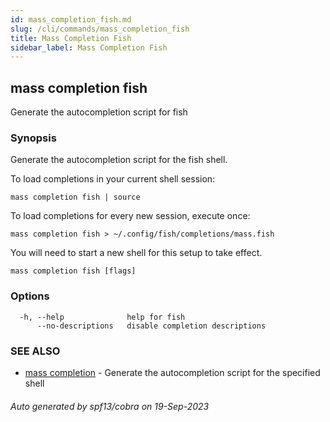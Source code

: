 ```yaml
---
id: mass_completion_fish.md
slug: /cli/commands/mass_completion_fish
title: Mass Completion Fish
sidebar_label: Mass Completion Fish
---
```

## mass completion fish

Generate the autocompletion script for fish

### Synopsis

Generate the autocompletion script for the fish shell.

To load completions in your current shell session:

	mass completion fish | source

To load completions for every new session, execute once:

	mass completion fish > ~/.config/fish/completions/mass.fish

You will need to start a new shell for this setup to take effect.


```
mass completion fish [flags]
```

### Options

```
  -h, --help              help for fish
      --no-descriptions   disable completion descriptions
```

### SEE ALSO

* [mass completion](/cli/commands/mass_completion)	 - Generate the autocompletion script for the specified shell

###### Auto generated by spf13/cobra on 19-Sep-2023
